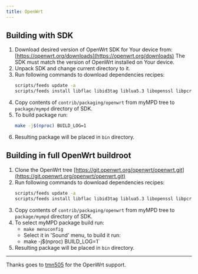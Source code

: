 ```yaml
---
title: OpenWrt
---
```


## Building with SDK

1. Download desired version of OpenWrt SDK for Your device from: [https://openwrt.org/downloads](https://openwrt.org/downloads)
   The SDK must match the version of OpenWrt installed on Your device.
2. Unpack SDK and change current directory to it.
3. Run following commands to download dependencies recipes:
    ```sh
    scripts/feeds update -a
    scripts/feeds install libflac libid3tag liblua5.3 libopenssl libpcre2
    ```
4. Copy contents of `contrib/packaging/openwrt` from myMPD tree
   to `package/mympd` directory of SDK.
5. To build package run:
    ```sh
    make -j$(nproc) BUILD_LOG=1
    ```
6. Resulting package will be placed in `bin` directory.

## Building in full OpenWrt buildroot

1. Clone the OpenWrt tree [https://git.openwrt.org/openwrt/openwrt.git](https://git.openwrt.org/openwrt/openwrt.git)
2. Run following commands to download dependencies recipes:
    ```sh
    scripts/feeds update -a
    scripts/feeds install libflac libid3tag liblua5.3 libopenssl libpcre2
    ```
3. Copy contents of `contrib/packaging/openwrt` from myMPD tree to `package/mympd` directory of SDK.
4. To select myMPD package build run:
    - `make menuconfig`
    - Select it in 'Sound' menu, to build it run:
    - make -j$(nproc) BUILD_LOG=1`
6. Resulting package will be placed in `bin` directory.

***

Thanks goes to [tmn505](https://github.com/tmn505) for the OpenWrt support.
